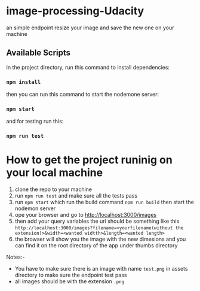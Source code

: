 # image-processing-Udacity
an simple endpoint resize your image and save the new one on your machine

## Available Scripts

In the project directory, run this command to install dependencies:
### `npm install`

then you can run this command to start the nodemone server:

### `npm start`

and for testing run this: 

### `npm run test`

# How to get the project runinig on your local machine
 1. clone the repo to your machine
 2. run `npm run test` and make sure all the tests pass
 3. run `npm start` which run the build command `npm run build` then start the nodemon server
 4. ope your browser and go to [http://localhost:3000/images](http://localhost:3000/images)
 5. then add your query variables the url should be something like this `http://localhost:3000/images?filename=<yourfilename(without the extension)>&width=<wanted widtth>&length=<wanted length>`
 6. the browser will show you the image with the new dimesions and you can find it on the root directory of the app under thumbs directory


Notes:- 
  - You have to make sure there is an image with name `test.png` in assets directory to make sure the endpoint test pass
  - all images should be with the extension `.png`


